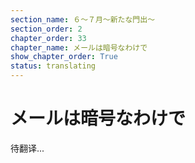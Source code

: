 ```yaml
---
section_name: ６～７月～新たな門出～
section_order: 2
chapter_order: 33
chapter_name: メールは暗号なわけで
show_chapter_order: True
status: translating
---
```


# メールは暗号なわけで
待翻译...

